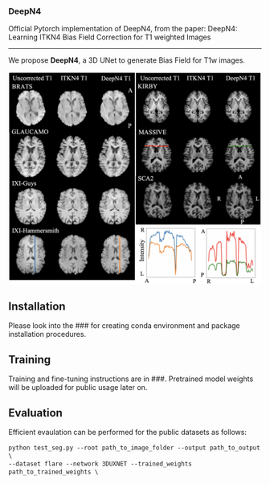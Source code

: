 ### DeepN4

Official Pytorch implementation of DeepN4, from the paper: 
DeepN4: Learning ITKN4 Bias Field Correction for T1 weighted Images 

---
We propose **DeepN4**, a 3D UNet to generate Bias Field for T1w images.

<p align="center">
<img src="Figures/fig.png" width=100% height=40% 
class="center">
</p>


 ## Installation
 Please look into the ### for creating conda environment and package installation procedures.

<!-- ✅ ⬜️  -->
## Training
Training and fine-tuning instructions are in ###. Pretrained model weights will be uploaded for public usage later on.

<!-- ✅ ⬜️  -->
## Evaluation
Efficient evaulation can be performed for the public datasets as follows:
```
python test_seg.py --root path_to_image_folder --output path_to_output \
--dataset flare --network 3DUXNET --trained_weights path_to_trained_weights \
```




